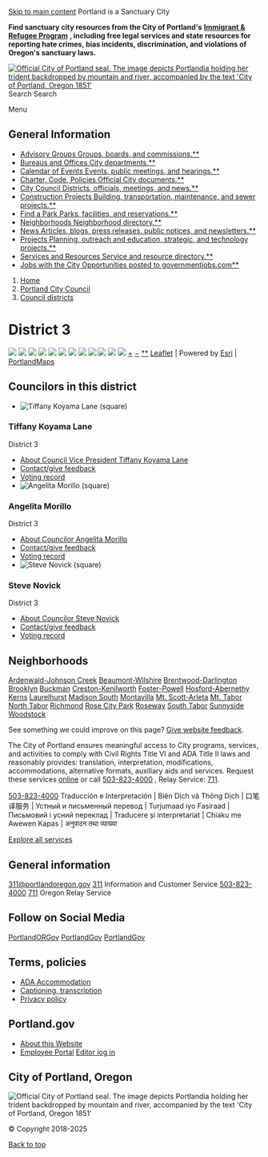  [Skip to main content](https://www.portland.gov/council/districts/3/#main-content)  Portland is a Sanctuary City 

  __Find sanctuary city resources from the City of Portland's__   [__Immigrant & Refugee Program__](https://www.portland.gov/civic/immigrants)   __, including free legal services and state resources for reporting hate crimes, bias incidents, discrimination, and violations of Oregon's sanctuary laws.__  

  [![Official City of Portland seal. The image depicts Portlandia holding her trident backdropped by mountain and river, accompanied by the text 'City of Portland, Oregon 1851'](images/ae5efd012d9a0b21c1fd870c6701858825b0686c4c1d12497ed2ec139a396aac.png)](https://www.portland.gov)  Search Search 

 Menu 

## General Information

 *  [Advisory Groups Groups, boards, and commissions.**](https://www.portland.gov/advisory-groups) 
 *  [Bureaus and Offices City departments.**](https://www.portland.gov/bureaus-offices) 
 *  [Calendar of Events Events, public meetings, and hearings.**](https://www.portland.gov/events) 
 *  [Charter, Code, Policies Official City documents.**](https://www.portland.gov/charter-code-policies) 
 *  [City Council Districts, officials, meetings, and news.**](https://www.portland.gov/council) 
 *  [Construction Projects Building, transportation, maintenance, and sewer projects.**](https://www.portland.gov/construction) 
 *  [Find a Park Parks, facilities, and reservations.**](https://www.portland.gov/parks/search) 
 *  [Neighborhoods Neighborhood directory.**](https://www.portland.gov/neighborhoods) 
 *  [News Articles, blogs, press releases, public notices, and newsletters.**](https://www.portland.gov/news) 
 *  [Projects Planning, outreach and education, strategic, and technology projects.**](https://www.portland.gov/projects) 
 *  [Services and Resources Service and resource directory.**](https://www.portland.gov/services) 
 *  [Jobs with the City Opportunities posted to governmentjobs.com**](https://www.governmentjobs.com/careers/portlandor) 

 1.  [Home](https://www.portland.gov) 
 1.  [Portland City Council](https://www.portland.gov/council) 
 1.  [Council districts](https://www.portland.gov/council/districts) 

#  District 3 

  ![](images/f9694a5c66c84b7646147f8ea75d722694734af95efcbc2ef3ab8990298631b1.png)  ![](images/eaea2167ea14b058f274684ca596cc42a9d58f26582d5b1c8b9caae1df1b4010.png)  ![](images/f65ab7aa75c100653003a596f843ac08b715cc60e80c18f9607c070223a85b7d.png)  ![](images/396067a95b299734a45b55368133169411e192a512076a2109921929abd97e4f.png)  ![](images/1ff135295623567ca1ee810e55eeb8a0e0c3678a77538fda57360b1b1d9b0e47.png)  ![](images/91cdb1df68ae863cc1ecae1331cfd011f823866d15fb84e8fc19b8a384cbffbf.png)  ![](images/fd52defdea993020bc8c81c44573c70161c03d1cbc0ffd0a876c29460f7015fb.png)  ![](images/4a9edb1e962ac2136708aeb2f666ed6869148fb52c2cfbcb1125344b8cbc9dc6.png)  ![](images/04e7d0256e98a47e19e6871518d684a8668f40ee6b405c1738a4f152465de6f2.png)  ![](images/d64df40c9bd00685abe2b6c353a9ea23fd44729897168ff4e8f5667112d83a97.png)  ![](images/e40aad43e8045fd403899e1796eee2a966c5e2f361f8c39e9dced65dc0b00281.png)  ![](images/574af4f012bccb9ee37e737e3d22c367cfcf82b591d577b9e9ad38df602a8801.png)   [+](https://www.portland.gov/council/districts/3)  [−](https://www.portland.gov/council/districts/3)   [**](https://www.portland.gov/council/districts/3)   [Leaflet](http://leafletjs.com) | Powered by [Esri](https://www.esri.com)  |  [PortlandMaps](https://www.portlandmaps.com)  

## Councilors in this district

 *   ![Tiffany Koyama Lane (square)](images/0440e2640c241460eb5c9d89a798f560f12b3b296de71dd65de3ad106381d03c.jpg)    

### Tiffany Koyama Lane  

District 3  

   *  [About Council Vice President Tiffany Koyama Lane](https://www.portland.gov/council/districts/3/tiffany-koyama-lane) 
   *  [Contact/give feedback](https://www.portland.gov/help/contact-elected-official?request_purpose=Provide%20comment%20or%20feedback%20to%20a%20specific%20elected%20official&request_recipient=Council%20Vice%20President%20Tiffany%20Koyama%20Lane) 
   *  [Voting record](https://www.portland.gov/council/districts/3/tiffany-koyama-lane/votes)  
 *   ![Angelita Morillo (square)](images/948f1cce0925cc6dcd3cbf2457d8a7b0a0a58e8dd6a13815ff2a284321a4328e.jpg)    

### Angelita Morillo  

District 3  

   *  [About Councilor Angelita Morillo](https://www.portland.gov/council/districts/3/angelita-morillo) 
   *  [Contact/give feedback](https://www.portland.gov/help/contact-elected-official?request_purpose=Provide%20comment%20or%20feedback%20to%20a%20specific%20elected%20official&request_recipient=Councilor%20Angelita%20Morillo) 
   *  [Voting record](https://www.portland.gov/council/districts/3/angelita-morillo/votes)  
 *   ![Steve Novick (square)](images/3fdb3364f28d5b1c925052172069436c2c4196b912504544f14b516d9ff86a67.jpg)    

### Steve Novick  

District 3  

   *  [About Councilor Steve Novick](https://www.portland.gov/council/districts/3/steve-novick) 
   *  [Contact/give feedback](https://www.portland.gov/help/contact-elected-official?request_purpose=Provide%20comment%20or%20feedback%20to%20a%20specific%20elected%20official&request_recipient=Councilor%20Steve%20Novick) 
   *  [Voting record](https://www.portland.gov/council/districts/3/steve-novick/votes)  

## Neighborhoods

  [Ardenwald-Johnson Creek](https://www.portland.gov/neighborhoods/ardenwald-johnson-creek)   [Beaumont-Wilshire](https://www.portland.gov/neighborhoods/beaumont-wilshire)   [Brentwood-Darlington](https://www.portland.gov/neighborhoods/brentwood-darlington)   [Brooklyn](https://www.portland.gov/neighborhoods/brooklyn)   [Buckman](https://www.portland.gov/neighborhoods/buckman)   [Creston-Kenilworth](https://www.portland.gov/neighborhoods/creston-kenilworth)   [Foster-Powell](https://www.portland.gov/neighborhoods/foster-powell)   [Hosford-Abernethy](https://www.portland.gov/neighborhoods/hosford-abernethy)   [Kerns](https://www.portland.gov/neighborhoods/kerns)   [Laurelhurst](https://www.portland.gov/neighborhoods/laurelhurst)   [Madison South](https://www.portland.gov/neighborhoods/madison-south)   [Montavilla](https://www.portland.gov/neighborhoods/montavilla)   [Mt. Scott-Arleta](https://www.portland.gov/neighborhoods/mt-scott-arleta)   [Mt. Tabor](https://www.portland.gov/neighborhoods/mt-tabor)   [North Tabor](https://www.portland.gov/neighborhoods/north-tabor)   [Richmond](https://www.portland.gov/neighborhoods/richmond)   [Rose City Park](https://www.portland.gov/neighborhoods/rose-city-park)   [Roseway](https://www.portland.gov/neighborhoods/roseway)   [South Tabor](https://www.portland.gov/neighborhoods/south-tabor)   [Sunnyside](https://www.portland.gov/neighborhoods/sunnyside)   [Woodstock](https://www.portland.gov/neighborhoods/woodstock)  

See something we could improve on this page?  [Give website feedback](https://www.portland.gov/feedback).

The City of Portland ensures meaningful access to City programs, services, and activities to comply with Civil Rights Title VI and ADA Title II laws and reasonably provides: translation, interpretation, modifications, accommodations, alternative formats, auxiliary aids and services. Request these services [online](https://www.portland.gov/311/ada-request) or call [503-823-4000]() , Relay Service: [711]().

 [503-823-4000]()   Traducción e Interpretación | Biên Dịch và Thông Dịch | 口笔译服务 | Устный и письменный перевод | Turjumaad iyo Fasiraad | Письмовий і усний переклад | Traducere și interpretariat | Chiaku me Awewen Kapas | अनुवादन तथा व्याख्या

  [Explore all services](https://www.portland.gov/services)  

## General information

  [311@portlandoregon.gov](mailto:311@portlandoregon.gov)   [311]()  Information and Customer Service  [503-823-4000]()   [711]()  Oregon Relay Service 

## Follow on Social Media

  [PortlandORGov](https://www.facebook.com/PortlandORGov)   [PortlandGov](https://x.com/PortlandGov)   [PortlandGov](https://www.instagram.com/PortlandGov)  

## Terms, policies

 *  [ADA Accommodation](https://www.portland.gov/311/ada-request) 
 *  [Captioning, transcription](https://www.portland.gov/captioning-transcription-policy) 
 *  [Privacy policy](https://www.portland.gov/help/about/privacy) 

## Portland.gov

 *  [About this Website](https://www.portland.gov/help/about) 
 *  [Employee Portal](https://employees.portland.gov/) 
  [Editor log in](https://www.portland.gov/user/login?destination=/council/districts/3)  

## City of Portland, Oregon

 ![Official City of Portland seal. The image depicts Portlandia holding her trident backdropped by mountain and river, accompanied by the text 'City of Portland, Oregon 1851'](images/a381c6a792c8ae85c9324d98c59ee8544c1d2e04603703ccda90f7dc330ad145.png) 

© Copyright 2018-2025

  [Back to top](https://www.portland.gov/council/districts/3/#header)  